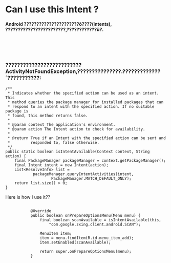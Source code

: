 # Can I use this Intent ?

#### Android ??????????????????????õ????(intents), ????????????????????????,????????????ü?.</br>

</br></br></br>




### ??????????????????????????**ActivityNotFoundException**,???????????????.?????????????´???????????:</br>
    /**
     * Indicates whether the specified action can be used as an intent. This
     * method queries the package manager for installed packages that can
     * respond to an intent with the specified action. If no suitable package is
     * found, this method returns false.
     *
     * @param context The application's environment.
     * @param action The Intent action to check for availability.
     *
     * @return True if an Intent with the specified action can be sent and
     *         responded to, false otherwise.
     */
    public static boolean isIntentAvailable(Context context, String action) {
        final PackageManager packageManager = context.getPackageManager();
        final Intent intent = new Intent(action);
        List<ResolveInfo> list =
                packageManager.queryIntentActivities(intent,
                        PackageManager.MATCH_DEFAULT_ONLY);
        return list.size() > 0;
    }

Here is how I use it??</br>
<pre><code>
           @Override
           public boolean onPrepareOptionsMenu(Menu menu) {
               final boolean scanAvailable = isIntentAvailable(this,
                   "com.google.zxing.client.android.SCAN");

               MenuItem item;
               item = menu.findItem(R.id.menu_item_add);
               item.setEnabled(scanAvailable);

               return super.onPrepareOptionsMenu(menu);
           }
</code></pre>

